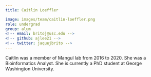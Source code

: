 ```yaml
---
title: Caitlin Loeffler

image: images/team/caitlin-loeffler.png
role: undergrad
group: alum
<!-- email: britoj@usc.edu -->
<!-- github: ajlee21 -->
<!-- twitter: jaquejbrito -->
---
```


Caitlin was a member of Mangul lab from 2016 to 2020. She was a Bioinformatics Analyst. She is currently a PhD student at George Washington University.
